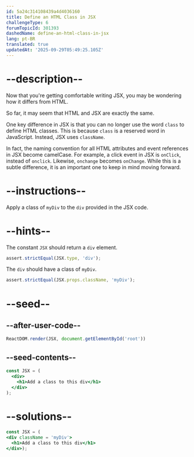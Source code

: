 ```yaml
---
id: 5a24c314108439a4d4036160
title: Define an HTML Class in JSX
challengeType: 6
forumTopicId: 301393
dashedName: define-an-html-class-in-jsx
lang: pt-BR
translated: true
updatedAt: '2025-09-29T05:49:25.105Z'
---
```


# --description--

Now that you're getting comfortable writing JSX, you may be wondering how it differs from HTML.

So far, it may seem that HTML and JSX are exactly the same.

One key difference in JSX is that you can no longer use the word `class` to define HTML classes. This is because `class` is a reserved word in JavaScript. Instead, JSX uses `className`.

In fact, the naming convention for all HTML attributes and event references in JSX become camelCase. For example, a click event in JSX is `onClick`, instead of `onclick`. Likewise, `onchange` becomes `onChange`. While this is a subtle difference, it is an important one to keep in mind moving forward.

# --instructions--

Apply a class of `myDiv` to the `div` provided in the JSX code.

# --hints--

The constant `JSX` should return a `div` element.

```js
assert.strictEqual(JSX.type, 'div');
```

The `div` should have a class of `myDiv`.

```js
assert.strictEqual(JSX.props.className, 'myDiv');
```

# --seed--

## --after-user-code--

```jsx
ReactDOM.render(JSX, document.getElementById('root'))
```

## --seed-contents--

```jsx
const JSX = (
  <div>
    <h1>Add a class to this div</h1>
  </div>
);
```

# --solutions--

```jsx
const JSX = (
<div className = 'myDiv'>
  <h1>Add a class to this div</h1>
</div>);
```
